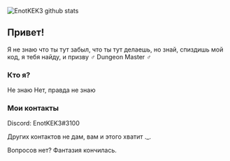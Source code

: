 ![EnotKEK3 github stats](https://github-readme-stats.vercel.app/api?username=enotkek&show_icons=true&theme=tokyonight)
## Привет!
Я не знаю что ты тут забыл, что ты тут делаешь, но знай, спиздишь мой код, я тебя найду, и призву ♂️ Dungeon Master ♂️

### Кто я?
Не знаю
Нет, правда не знаю

### Мои контакты
Discord: EnotKEK3#3100

Других контактов не дам, вам и этого хватит ._.

Вопросов нет?
Фантазия кончилась.
